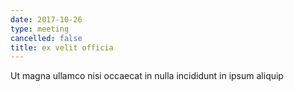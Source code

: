 ```yaml
---
date: 2017-10-26
type: meeting
cancelled: false
title: ex velit officia
---
```

Ut magna ullamco nisi occaecat in nulla incididunt in ipsum aliquip